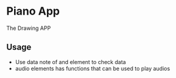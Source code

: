 # Piano App
The Drawing APP

## Usage

<ul>
<li>Use data note of and element to check data</li>
<li>audio elements has functions that can be used to play audios</li>
</ul>
